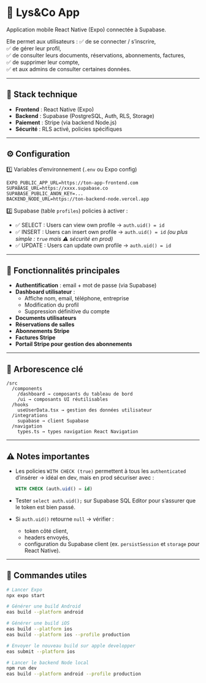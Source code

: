 # 📱 Lys&Co App

Application mobile React Native (Expo) connectée à Supabase.

Elle permet aux utilisateurs :
✅ de se connecter / s’inscrire,  
✅ de gérer leur profil,  
✅ de consulter leurs documents, réservations, abonnements, factures,  
✅ de supprimer leur compte,  
✅ et aux admins de consulter certaines données.

---

## 🚀 Stack technique

- **Frontend** : React Native (Expo)
- **Backend** : Supabase (PostgreSQL, Auth, RLS, Storage)
- **Paiement** : Stripe (via backend Node.js)
- **Sécurité** : RLS activé, policies spécifiques

---

## ⚙️ Configuration

1️⃣ Variables d’environnement (`.env` ou Expo config)

```
EXPO_PUBLIC_APP_URL=https://ton-app-frontend.com
SUPABASE_URL=https://xxxx.supabase.co
SUPABASE_PUBLIC_ANON_KEY=...
BACKEND_NODE_URL=https://ton-backend-node.vercel.app
```

2️⃣ Supabase (table `profiles`) policies à activer :

- ✅ SELECT : Users can view own profile → `auth.uid() = id`
- ✅ INSERT : Users can insert own profile → `auth.uid() = id` _(ou plus simple : `true` mais ⚠ sécurité en prod)_
- ✅ UPDATE : Users can update own profile → `auth.uid() = id`

---

## 🔑 Fonctionnalités principales

- **Authentification** : email + mot de passe (via Supabase)
- **Dashboard utilisateur** :
  - Affiche nom, email, téléphone, entreprise
  - Modification du profil
  - Suppression définitive du compte
- **Documents utilisateurs**
- **Réservations de salles**
- **Abonnements Stripe**
- **Factures Stripe**
- **Portail Stripe pour gestion des abonnements**

---

## 📂 Arborescence clé

```
/src
  /components
    /dashboard → composants du tableau de bord
    /ui → composants UI réutilisables
  /hooks
    useUserData.tsx → gestion des données utilisateur
  /integrations
    supabase → client Supabase
  /navigation
    types.ts → types navigation React Navigation
```

---

## ⚠️ Notes importantes

- Les policies `WITH CHECK (true)` permettent à tous les `authenticated` d’insérer → idéal en dev, mais en prod sécuriser avec :

  ```sql
  WITH CHECK (auth.uid() = id)
  ```

- Tester `select auth.uid();` sur Supabase SQL Editor pour s’assurer que le token est bien passé.

- Si `auth.uid()` retourne `null` → vérifier :
  - token côté client,
  - headers envoyés,
  - configuration du Supabase client (ex. `persistSession` et `storage` pour React Native).

---

## 💬 Commandes utiles

```bash
# Lancer Expo
npx expo start

# Générer une build Android
eas build --platform android

# Générer une build iOS
eas build --platform ios
eas build --platform ios --profile production

# Envoyer le nouveau build sur apple developper
eas submit --platform ios

# Lancer le backend Node local
npm run dev
eas build --platform android --profile production
```
